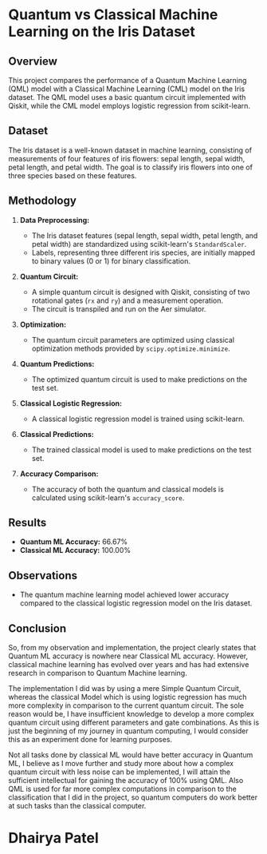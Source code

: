 # Quantum vs Classical Machine Learning on the Iris Dataset

## Overview

This project compares the performance of a Quantum Machine Learning (QML) model with a Classical Machine Learning (CML) model on the Iris dataset. The QML model uses a basic quantum circuit implemented with Qiskit, while the CML model employs logistic regression from scikit-learn.

## Dataset

The Iris dataset is a well-known dataset in machine learning, consisting of measurements of four features of iris flowers: sepal length, sepal width, petal length, and petal width. The goal is to classify iris flowers into one of three species based on these features.

## Methodology

1. **Data Preprocessing:**
   - The Iris dataset features (sepal length, sepal width, petal length, and petal width) are standardized using scikit-learn's `StandardScaler`.
   - Labels, representing three different iris species, are initially mapped to binary values (0 or 1) for binary classification.

2. **Quantum Circuit:**
   - A simple quantum circuit is designed with Qiskit, consisting of two rotational gates (`rx` and `ry`) and a measurement operation.
   - The circuit is transpiled and run on the Aer simulator.

3. **Optimization:**
   - The quantum circuit parameters are optimized using classical optimization methods provided by `scipy.optimize.minimize`.

4. **Quantum Predictions:**
   - The optimized quantum circuit is used to make predictions on the test set.

5. **Classical Logistic Regression:**
   - A classical logistic regression model is trained using scikit-learn.

6. **Classical Predictions:**
   - The trained classical model is used to make predictions on the test set.

7. **Accuracy Comparison:**
   - The accuracy of both the quantum and classical models is calculated using scikit-learn's `accuracy_score`.

## Results

- **Quantum ML Accuracy:** 66.67%
- **Classical ML Accuracy:** 100.00%

## Observations

- The quantum machine learning model achieved lower accuracy compared to the classical logistic regression model on the Iris dataset.

## Conclusion

So, from my observation and implementation, the project clearly states that Quantum ML accuracy is nowhere near Classical ML accuracy. However, classical machine learning has evolved over years and has had extensive research in comparison to Quantum Machine learning.

The implementation I did was by using a mere Simple Quantum Circuit, whereas the classical Model which is using logistic regression has much more complexity in comparison to the current quantum circuit. The sole reason would be, I have insufficient knowledge to develop a more complex quantum circuit using different parameters and gate combinations. As this is just the beginning of my journey in quantum computing, I would consider this as an experiment done for learning purposes.

Not all tasks done by classical ML would have better accuracy in Quantum ML, I believe as I move further and study more about how a complex quantum circuit with less noise can be implemented, I will attain the sufficient intellectual for gaining the accuracy of 100% using QML. Also QML is used for far more complex computations in comparison to the classification that I did in the project, so quantum computers do work better at such tasks than the classical computer.

# Dhairya Patel
